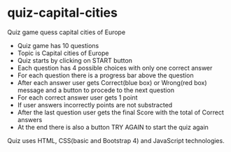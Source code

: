 # quiz-capital-cities
Quiz game quess capital cities of Europe

- Quiz game has 10 questions
- Topic is Capital cities of Europe
- Quiz starts by clicking on START button
- Each question has 4 possible choices with only one correct answer
- For each question there is a progress bar above the question
- After each answer user gets Correct(blue box) or Wrong(red box) message and a button to procede to the next question
- For each correct answer user gets 1 point
- If user answers incorrectly points are not substracted
- After the last question user gets the final Score with the total of Correct answers
- At the end there is also a button TRY AGAIN to start the quiz again

Quiz uses HTML, CSS(basic and Bootstrap 4) and JavaScript technologies.
